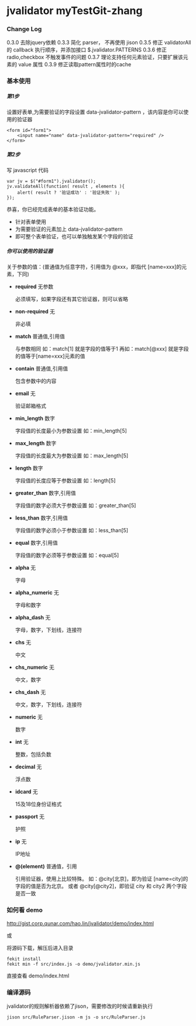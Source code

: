 jvalidator  myTestGit-zhang
=======================

### Change Log ###
0.3.0 去除jquery依赖
0.3.3 简化 parser， 不再使用 jison
0.3.5 修正 validatorAll 的 callback 执行顺序，并添加接口 $.jvalidator.PATTERNS
0.3.6 修正 radio,checkbox 不触发事件的问题
0.3.7 理论支持任何元素验证，只要扩展该元素的 value 属性
0.3.9 修正读取pattern属性时的cache

### 基本使用 ###

##### 第1步

设置好表单,为需要验证的字段设置 data-jvalidator-pattern ，该内容是你可以使用的验证器
    
    <form id="form1">
        <input name="name" data-jvalidator-pattern="required" />
    </form>

##### 第2步 #####

写 javascript 代码

    var jv = $("#form1").jvalidator();
    jv.validateAll(function( result , elements ){
        alert( result ? '验证成功' : '验证失败' );
    });

恭喜，你已经完成表单的基本验证功能。

* 针对表单使用
* 为需要验证的元素加上 data-jvalidator-pattern 
* 即可整个表单验证，也可以单独触发某个字段的验证

##### 你可以使用的验证器 #####

关于参数的值：(普通值为任意字符，引用值为 @xxx，即指代 [name=xxx]的元素，下同)


- **required** 无参数 

    必须填写，如果字段还有其它验证器，则可以省略

- **non-required** 无 

    非必填

- **match** 普通值,引用值

    与参数相同
    如：match[1] 就是字段的值等于1
    再如：match[@xxx] 就是字段的值等于[name=xxx]元素的值

- **contain** 普通值,引用值

    包含参数中的内容

- **email** 无

    验证邮箱格式

- **min_length** 数字

    字段值的长度最小为参数设置
    如：min_length[5]

- **max_length** 数字

    字段值的长度最大为参数设置
    如：max_length[5]

- **length** 数字

    字段值的长度应等于参数设置
    如：length[5]

- **greater_than** 数字,引用值

    字段值的数字必须大于参数设置
    如：greater_than[5]

- **less_than** 数字,引用值

    字段值的数字必须小于参数设置
    如：less_than[5]

- **equal** 数字,引用值

    字段值的数字必须等于参数设置
    如：equal[5]

- **alpha** 无

    字母

- **alpha_numeric** 无

    字母和数字

- **alpha_dash** 无

    字母，数字，下划线，连接符

- **chs** 无

    中文

- **chs_numeric** 无

    中文，数字

- **chs_dash** 无

    中文，数字，下划线，连接符

- **numeric** 无

    数字

- **int** 无

    整数，包括负数

- **decimal** 无

    浮点数

- **idcard** 无

    15及18位身份证格式

- **passport** 无

    护照

- **ip** 无

    IP地址

- **@(element)** 普通值，引用

    引用验证器，使用上比较特殊。 
    如：@city[北京]，即为验证 [name=city]的字段的值是否为北京。
    或者 @city[@city2]，即验证 city 和 city2 两个字段是否一致 



### 如何看 demo ###

http://gist.corp.qunar.com/hao.lin/jvalidator/demo/index.html

或

将源码下载，解压后进入目录

    fekit install
    fekit min -f src/index.js -o demo/jvalidator.min.js

直接查看 demo/index.html



### 编译源码 

jvalidator的规则解析器依赖了jison，需要修改的时候请重新执行

    jison src/RuleParser.jison -m js -o src/RuleParser.js 

